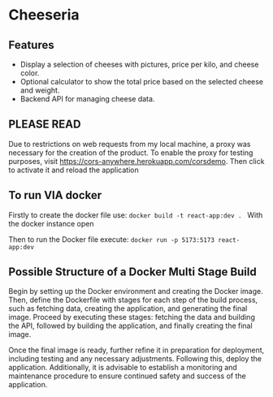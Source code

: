 # Cheeseria

## Features

- Display a selection of cheeses with pictures, price per kilo, and cheese color.
- Optional calculator to show the total price based on the selected cheese and weight.
- Backend API for managing cheese data.

## PLEASE READ

Due to restrictions on web requests from my local machine, a proxy was necessary for the creation of the product.
To enable the proxy for testing purposes, visit https://cors-anywhere.herokuapp.com/corsdemo.
Then click to activate it and reload the application

## To run VIA docker

Firstly to create the docker file use:
`docker build -t react-app:dev . `
With the docker instance open

Then to run the Docker file execute:
`docker run -p 5173:5173 react-app:dev`

## Possible Structure of a Docker Multi Stage Build

Begin by setting up the Docker environment and creating the Docker image. Then, define the Dockerfile with stages for each step of the build process, such as fetching data, creating the application, and generating the final image. Proceed by executing these stages: fetching the data and building the API, followed by building the application, and finally creating the final image.

Once the final image is ready, further refine it in preparation for deployment, including testing and any necessary adjustments. Following this, deploy the application. Additionally, it is advisable to establish a monitoring and maintenance procedure to ensure continued safety and success of the application.
